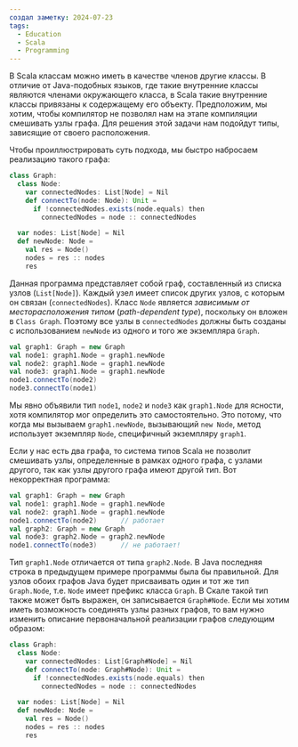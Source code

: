 ```yaml
---
создал заметку: 2024-07-23
tags:
  - Education
  - Scala
  - Programming
---
```

В Scala классам можно иметь в качестве членов другие классы. В отличие от Java-подобных языков, где такие внутренние классы являются членами окружающего класса, в Scala такие внутренние классы привязаны к содержащему его объекту. Предположим, мы хотим, чтобы компилятор не позволял нам на этапе компиляции смешивать узлы графа. Для решения этой задачи нам подойдут типы, зависящие от своего расположения.

Чтобы проиллюстрировать суть подхода, мы быстро набросаем реализацию такого графа:
```scala
class Graph:
  class Node:
    var connectedNodes: List[Node] = Nil
    def connectTo(node: Node): Unit =
      if !connectedNodes.exists(node.equals) then
        connectedNodes = node :: connectedNodes

  var nodes: List[Node] = Nil
  def newNode: Node =
    val res = Node()
    nodes = res :: nodes
    res
```
Данная программа представляет собой граф, составленный из списка узлов (`List[Node]`). Каждый узел имеет список других узлов, с которым он связан (`connectedNodes`). Класс `Node` является _зависимым от месторасположения типом_ (_path-dependent type_), поскольку он вложен в `Class Graph`. Поэтому все узлы в `connectedNodes` должны быть созданы с использованием `newNode` из одного и того же экземпляра `Graph`.
```scala
val graph1: Graph = new Graph
val node1: graph1.Node = graph1.newNode
val node2: graph1.Node = graph1.newNode
val node3: graph1.Node = graph1.newNode
node1.connectTo(node2)
node3.connectTo(node1)
```
Мы явно объявили тип `node1`, `node2` и `node3` как `graph1.Node` для ясности, хотя компилятор мог определить это самостоятельно. Это потому, что когда мы вызываем `graph1.newNode`, вызывающий `new Node`, метод использует экземпляр `Node`, специфичный экземпляру `graph1`.

Если у нас есть два графа, то система типов Scala не позволит смешивать узлы, определенные в рамках одного графа, с узлами другого, так как узлы другого графа имеют другой тип. Вот некорректная программа:
```scala
val graph1: Graph = new Graph
val node1: graph1.Node = graph1.newNode
val node2: graph1.Node = graph1.newNode
node1.connectTo(node2)      // работает
val graph2: Graph = new Graph
val node3: graph2.Node = graph2.newNode
node1.connectTo(node3)      // не работает!
```
Тип `graph1.Node` отличается от типа `graph2.Node`. В Java последняя строка в предыдущем примере программы была бы правильной. Для узлов обоих графов Java будет присваивать один и тот же тип `Graph.Node`, т.е. `Node` имеет префикс класса `Graph`. В Скале такой тип также может быть выражен, он записывается `Graph#Node`. Если мы хотим иметь возможность соединять узлы разных графов, то вам нужно изменить описание первоначальной реализации графов следующим образом:
```scala
class Graph:
  class Node:
    var connectedNodes: List[Graph#Node] = Nil
    def connectTo(node: Graph#Node): Unit =
      if !connectedNodes.exists(node.equals) then
        connectedNodes = node :: connectedNodes

  var nodes: List[Node] = Nil
  def newNode: Node =
    val res = Node()
    nodes = res :: nodes
    res
```
